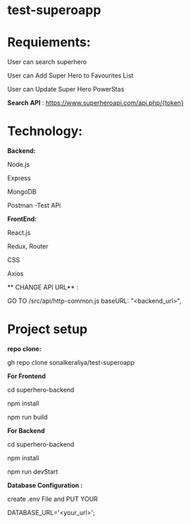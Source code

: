 # test-superoapp

# Requiements:

User can search superhero

User can Add Super Hero to Favourites List

User can Update Super Hero PowerStas

**Search API** : https://www.superheroapi.com/api.php/{token}

# Technology:

**Backend:**

  Node.js

  Express

  MongoDB

  Postman -Test APi

**FrontEnd:**

  React.js
  
  Redux, Router
  
  CSS 
  
  Axios
  
 ** CHANGE API URL** : 
 
   GO TO /src/api/http-common.js
     baseURL: "<backend_url>", 
     
 # Project setup
 
 **repo clone:**
 
 gh repo clone sonalkeraliya/test-superoapp
 
**For Frontend**

cd superhero-backend

npm install

npm run build

**For Backend**

cd superhero-backend

npm install

npm run devStart


**Database Configuration :** 

create .env File and PUT YOUR

DATABASE_URL='<your_url>';



